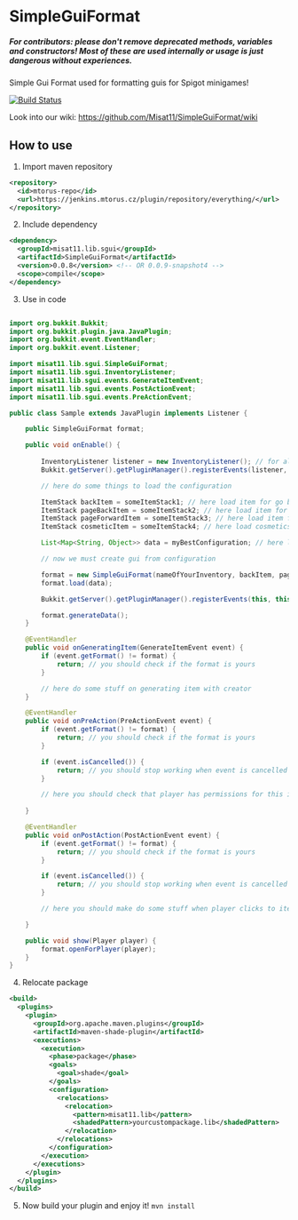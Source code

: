 # SimpleGuiFormat

##### For contributors: please don't remove deprecated methods, variables and constructors! Most of these are used internally or usage is just dangerous without experiences.

Simple Gui Format used for formatting guis for Spigot minigames!

[![Build Status](https://jenkins.mtorus.cz:443/view/Minecraft%20plugins/job/SimpleGuiFormat/badge/icon?style=flat-square)](https://jenkins.mtorus.cz:443/view/Minecraft%20plugins/job/SimpleGuiFormat/)

Look into our wiki: https://github.com/Misat11/SimpleGuiFormat/wiki

## How to use
1. Import maven repository
```xml
<repository>
  <id>mtorus-repo</id>
  <url>https://jenkins.mtorus.cz/plugin/repository/everything/</url>
</repository>
```
2. Include dependency
```xml
<dependency>
  <groupId>misat11.lib.sgui</groupId>
  <artifactId>SimpleGuiFormat</artifactId>
  <version>0.0.8</version> <!-- OR 0.0.9-snapshot4 -->
  <scope>compile</scope>
</dependency>
```
3. Use in code
```java

import org.bukkit.Bukkit;
import org.bukkit.plugin.java.JavaPlugin;
import org.bukkit.event.EventHandler;
import org.bukkit.event.Listener;

import misat11.lib.sgui.SimpleGuiFormat;
import misat11.lib.sgui.InventoryListener;
import misat11.lib.sgui.events.GenerateItemEvent;
import misat11.lib.sgui.events.PostActionEvent;
import misat11.lib.sgui.events.PreActionEvent;

public class Sample extends JavaPlugin implements Listener {

    public SimpleGuiFormat format;

    public void onEnable() {
    
        InventoryListener listener = new InventoryListener(); // for all guis
        Bukkit.getServer().getPluginManager().registerEvents(listener, this); // Needed for navigate in inventory

        // here do some things to load the configuration

        ItemStack backItem = someItemStack1; // here load item for go back to parent inventory
        ItemStack pageBackItem = someItemStack2; // here load item for page back
        ItemStack pageForwardItem = someItemStack3; // here load item for page forward
        ItemStack cosmeticItem = someItemStack4; // here load cosmetics on first and last line

        List<Map<String, Object>> data = myBestConfiguration; // here load your configuration

        // now we must create gui from configuration

        format = new SimpleGuiFormat(nameOfYourInventory, backItem, pageBackItem, pageForwardItem, cosmeticItem);
        format.load(data);

        Bukkit.getServer().getPluginManager().registerEvents(this, this); // Needed for onclick action

        format.generateData();
    }

    @EventHandler
    public void onGeneratingItem(GenerateItemEvent event) {
        if (event.getFormat() != format) {
            return; // you should check if the format is yours
        }

        // here do some stuff on generating item with creator
    }

    @EventHandler
    public void onPreAction(PreActionEvent event) {
        if (event.getFormat() != format) {
            return; // you should check if the format is yours
        }

        if (event.isCancelled()) {
            return; // you should stop working when event is cancelled
        }

        // here you should check that player has permissions for this inventory, if not, you should cancel this event
    
    }

    @EventHandler
    public void onPostAction(PostActionEvent event) {
        if (event.getFormat() != format) {
            return; // you should check if the format is yours
        }

        if (event.isCancelled()) {
            return; // you should stop working when event is cancelled
        }

        // here you should make do some stuff when player clicks to item

    }

    public void show(Player player) {
        format.openForPlayer(player);
    }
}
```
4. Relocate package
```xml
<build>
  <plugins>
    <plugin>
      <groupId>org.apache.maven.plugins</groupId>
      <artifactId>maven-shade-plugin</artifactId>
      <executions>
        <execution>
          <phase>package</phase>
          <goals>
            <goal>shade</goal>
          </goals>
          <configuration>
            <relocations>
              <relocation>
                <pattern>misat11.lib</pattern>
                <shadedPattern>yourcustompackage.lib</shadedPattern>
              </relocation>
            </relocations>
          </configuration>
        </execution>
      </executions>
    </plugin>
  </plugins>
</build>
  ```
5. Now build your plugin and enjoy it!
`mvn install`
